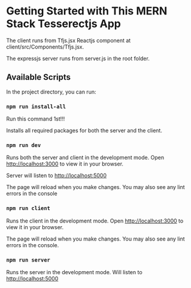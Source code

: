 # Getting Started with This MERN Stack Tesserectjs App

The client runs from Tfjs.jsx Reactjs component at client/src/Components/Tfjs.jsx.

The expressjs server runs from server.js in the root folder.

## Available Scripts

In the project directory, you can run:

### `npm run install-all`

Run this command 1st!!!

Installs all required packages for both the server and the client.

### `npm run dev`

Runs both the server and client in the development mode.
Open [http://localhost:3000](http://localhost:3000) to view it in your browser.

Server will listen to [http://localhost:5000](http://localhost:3000)

The page will reload when you make changes.
You may also see any lint errors in the console

### `npm run client`

Runs the client in the development mode.
Open [http://localhost:3000](http://localhost:3000) to view it in your browser.

The page will reload when you make changes.
You may also see any lint errors in the console.

### `npm run server`

Runs the server in the development mode.
Will listen to [http://localhost:5000](http://localhost:3000)
